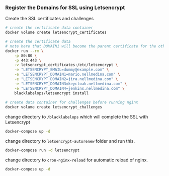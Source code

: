 
### Register the Domains for SSL using Letsencrypt

Create the SSL certificates and challenges
``` bash
# create the certificate data container
docker volume create letsencrypt_certificates

# create the certificate data
# note here that DOMAIN1 will become the parent certificate for the other domains therefore points ALL certificate files to DOMAIN1 certificates.
docker run --rm \
    -p 80:80 \
    -p 443:443 \
    -v letsencrypt_certificates:/etc/letsencrypt \
    -e "LETSENCRYPT_EMAIL=dummy@example.com" \
    -e "LETSENCRYPT_DOMAIN1=mario.nellmedina.com" \
    -e "LETSENCRYPT_DOMAIN2=jira.nellmedina.com" \
    -e "LETSENCRYPT_DOMAIN3=keycloak.nellmedina.com" \
    -e "LETSENCRYPT_DOMAIN4=jenkins.nellmedina.com" \
    blacklabelops/letsencrypt install
    
# create data container for challenges before running nginx
docker volume create letsencrypt_challenges
```

change directory to `/blacklabelops` which will complete the SSL with Letsencrypt
``` bash
docker-compose up -d
```

change directory to `letsencrypt-autorenew` folder and run this.
``` bash
docker-compose run -d letsencrypt
```

change directory to `cron-nginx-reload` for automatic reload of nginx.
``` bash
docker-compose up -d
```
